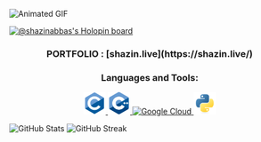 ![Animated GIF](https://github.com/shazinabbas/shazinabbas/blob/main/ezgif.com-gif-maker%20(4).gif)

[![@shazinabbas's Holopin board](https://holopin.io/api/user/board?user=shazinabbas)](https://holopin.io/@shazinabbas)
<h3 align="center">PORTFOLIO : [shazin.live](https://shazin.live/)</h3>

### <h3 align="center">Languages and Tools:</h3>

<p align="center">
  <a href="https://www.cprogramming.com/" target="_blank" rel="noreferrer">
    <img src="https://raw.githubusercontent.com/devicons/devicon/master/icons/c/c-original.svg" alt="C" width="40" height="40">
  </a>
  <a href="https://www.w3schools.com/cpp/" target="_blank" rel="noreferrer">
    <img src="https://raw.githubusercontent.com/devicons/devicon/master/icons/cplusplus/cplusplus-original.svg" alt="C++" width="40" height="40">
  </a>
  <a href="https://cloud.google.com" target="_blank" rel="noreferrer">
    <img src="https://www.vectorlogo.zone/logos/google_cloud/google_cloud-icon.svg" alt="Google Cloud" width="40" height="40">
  </a>
  <a href="https://www.python.org" target="_blank" rel="noreferrer">
    <img src="https://raw.githubusercontent.com/devicons/devicon/master/icons/python/python-original.svg" alt="Python" width="40" height="40">
  </a>
</p>

![GitHub Stats](https://github-readme-stats.vercel.app/api?username=shazinabbas&show_icons=true&count_private=true)
![GitHub Streak](https://github-readme-streak-stats.herokuapp.com/?user=shazinabbas)
